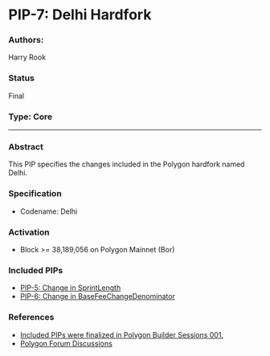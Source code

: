 # PIP-7: Delhi Hardfork

### Authors:

Harry Rook

### Status

Final

### Type: Core

---


### Abstract

This PIP specifies the changes included in the Polygon hardfork named Delhi.

### Specification 

* Codename: Delhi

### Activation

* Block >= 38,189,056 on Polygon Mainnet (Bor)

### Included PIPs

* [PIP-5: Change in SprintLength](https://forum.polygon.technology/t/pip-5-change-in-sprintlength/10874)
* [PIP-6: Change in BaseFeeChangeDenominator](https://forum.polygon.technology/t/pip-6-change-in-basefeechangedenominator/10875)

### References

- [Included PIPs were finalized in Polygon Builder Sessions 001.](https://www.youtube.com/watch?v=CuYIL7uJomQ)
- [Polygon Forum Discussions](https://forum.polygon.technology/t/pre-pip-discussion-addressing-reorgs-and-gas-spikes/10623)
